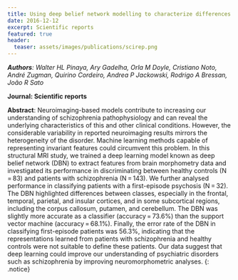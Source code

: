 ```yaml
---
title: Using deep belief network modelling to characterize differences in brain morphometry in schizophrenia
date: 2016-12-12
excerpt: Scientific reports
featured: true
header:
  teaser: assets/images/publications/scirep.png
---
```


*__Authors__: Walter HL Pinaya, Ary Gadelha, Orla M Doyle, Cristiano Noto, André Zugman, Quirino Cordeiro, Andrea P Jackowski, Rodrigo A Bressan, João R Sato*

**Journal: Scientific reports**

**Abstract**: Neuroimaging-based models contribute to increasing our understanding of schizophrenia pathophysiology and can reveal the underlying characteristics of this and other clinical conditions. However, the considerable variability in reported neuroimaging results mirrors the heterogeneity of the disorder. Machine learning methods capable of representing invariant features could circumvent this problem. In this structural MRI study, we trained a deep learning model known as deep belief network (DBN) to extract features from brain morphometry data and investigated its performance in discriminating between healthy controls (N = 83) and patients with schizophrenia (N = 143). We further analysed performance in classifying patients with a first-episode psychosis (N = 32). The DBN highlighted differences between classes, especially in the frontal, temporal, parietal, and insular cortices, and in some subcortical regions, including the corpus callosum, putamen, and cerebellum. The DBN was slightly more accurate as a classifier (accuracy = 73.6%) than the support vector machine (accuracy = 68.1%). Finally, the error rate of the DBN in classifying first-episode patients was 56.3%, indicating that the representations learned from patients with schizophrenia and healthy controls were not suitable to define these patients. Our data suggest that deep learning could improve our understanding of psychiatric disorders such as schizophrenia by improving neuromorphometric analyses.
{: .notice}
